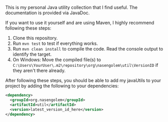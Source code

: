 This is my personal Java utility collection that I find useful. The documentation is provided via JavaDoc.

If you want to use it yourself and are using Maven, I highly recommend following these steps:
1. Clone this repository.
2. Run `mvn test` to test if everything works.
3. Run `mvn clean install` to compile the code. Read the console output to identify the target.
4. On Windows: Move the compiled file(s) to `C:\Users\YourUser\.m2\repository\org\nasengolem\util\VersionID` if they aren't there already.

After following these steps, you should be able to add my javaUtils to your project by adding the following to your dependencies:

```xml
<dependency>
  <groupId>org.nasengolem</groupId>
  <artifactId>util</artifactId>
  <version>latest_version_id_here</version>
</dependency>
```
